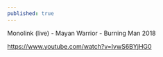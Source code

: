 ```yaml
---
published: true
---
```

Monolink (live) - Mayan Warrior - Burning Man 2018

<https://www.youtube.com/watch?v=IvwS6BYjHG0>
